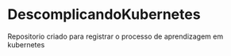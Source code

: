 # DescomplicandoKubernetes

Repositorio criado para registrar o processo de aprendizagem em kubernetes